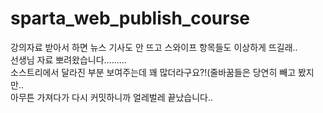 # sparta_web_publish_course

강의자료 받아서 하면 뉴스 기사도 안 뜨고 스와이프 항목들도 이상하게 뜨길래.. </br>
선생님 자료 뽀려왔습니다......... </br>
소스트리에서 달라진 부분 보여주는데 꽤 많더라구요?!(줄바꿈들은 당연히 빼고 봤지만.. </br>
아무튼 가져다가 다시 커밋하니까 얼레벌레 끝났습니다.. </br>
